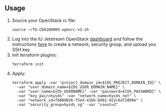 ## Usage
1. Source your OpenStack rc file:
   ```
   source ~/TG-CDA180009-openrc-v3.sh 
   ```
1. Log into the IU Jetstream OpenStack [dashboard](https://iu.jetstream-cloud.org) and follow the instructions [here](https://iujetstream.atlassian.net/wiki/spaces/JWT/pages/44826638/Setup+for+Horizon+API+User+Instances) to create a network, security group, and upload you SSH key.
1. Init terraform plugins:
   ```
   terraform init
   ```
1. Apply:
   ```
   terraform apply -var "project_domain_id=${OS_PROJECT_DOMAIN_ID}" \
     -var "user_domain_name=${OS_USER_DOMAIN_NAME}" \
     -var "user_name=${OS_USERNAME}" -var "password=${OS_PASSWORD}" \
     -var "key_pair=hysds" -var "network_name=hysds_net" \
     -var "network_id=fb80d026-f5ed-41bb-8d62-922c6af2899e" \
     -var "security_group=hysds_sg" -var "count=2"
   ```
